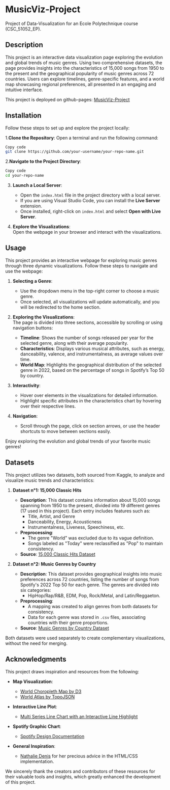 # MusicViz-Project

Project of Data-Visualization for an Ecole Polytechnique course (CSC_51052_EP).

## Description

This project is an interactive data visualization page exploring the evolution and global trends of music genres. Using two comprehensive datasets, the page provides insights into the characteristics of 15,000 songs from 1950 to the present and the geographical popularity of music genres across 72 countries. Users can explore timelines, genre-specific features, and a world map showcasing regional preferences, all presented in an engaging and intuitive interface.

This project is deployed on github-pages: [MusicViz-Project](https://matteodns.github.io/MusicViz-Project/)

## Installation

Follow these steps to set up and explore the project locally:

1.**Clone the Repository**:
Open a terminal and run the following command:

```bash
Copy code
git clone https://github.com/your-username/your-repo-name.git 
``` 
2.**Navigate to the Project Directory**:

```bash
Copy code
cd your-repo-name  
```
3. **Launch a Local Server**:  
   - Open the `index.html` file in the project directory with a local server.  
   - If you are using Visual Studio Code, you can install the **Live Server** extension.  
   - Once installed, right-click on `index.html` and select **Open with Live Server**.

4. **Explore the Visualizations**:  
   Open the webpage in your browser and interact with the visualizations.

## Usage

This project provides an interactive webpage for exploring music genres through three dynamic visualizations. Follow these steps to navigate and use the webpage:

1. **Selecting a Genre**:  
   - Use the dropdown menu in the top-right corner to choose a music genre.  
   - Once selected, all visualizations will update automatically, and you will be redirected to the home section.

2. **Exploring the Visualizations**:  
   The page is divided into three sections, accessible by scrolling or using navigation buttons:  
   - **Timeline**: Shows the number of songs released per year for the selected genre, along with their average popularity.  
   - **Characteristics**: Displays various musical attributes, such as energy, danceability, valence, and instrumentalness, as average values over time.  
   - **World Map**: Highlights the geographical distribution of the selected genre in 2022, based on the percentage of songs in Spotify’s Top 50 by country.

3. **Interactivity**:  
   - Hover over elements in the visualizations for detailed information.  
   - Highlight specific attributes in the characteristics chart by hovering over their respective lines.

4. **Navigation**:  
   - Scroll through the page, click on section arrows, or use the header shortcuts to move between sections easily.

Enjoy exploring the evolution and global trends of your favorite music genres!


## Datasets

This project utilizes two datasets, both sourced from Kaggle, to analyze and visualize music trends and characteristics:

1. **Dataset n°1: 15,000 Classic Hits**  
   - **Description**: This dataset contains information about 15,000 songs spanning from 1950 to the present, divided into 19 different genres (17 used in this project). Each entry includes features such as:
     - Title, Artist, and Genre
     - Danceability, Energy, Acousticness
     - Instrumentalness, Liveness, Speechiness, etc.
   - **Preprocessing**:
     - The genre "World" was excluded due to its vague definition.
     - Songs labeled as "Today" were reclassified as "Pop" to maintain consistency.
   - **Source**: [15,000 Classic Hits Dataset](https://www.kaggle.com/datasets/thebumpkin/10400-classic-hits-10-genres-1923-to-2023)

2. **Dataset n°2: Music Genres by Country**  
   - **Description**: This dataset provides geographical insights into music preferences across 72 countries, listing the number of songs from Spotify's 2022 Top 50 for each genre. The genres are divided into six categories:
     - HipHop/Rap/R&B, EDM, Pop, Rock/Metal, and Latin/Reggaeton.
   - **Preprocessing**:
     - A mapping was created to align genres from both datasets for consistency.
     - Data for each genre was stored in `.csv` files, associating countries with their genre proportions.
   - **Source**: [Music Genres by Country Dataset](https://www.kaggle.com/datasets/marshalll3302/favorite-music-genres-by-country)

Both datasets were used separately to create complementary visualizations, without the need for merging.

## Acknowledgments

This project draws inspiration and resources from the following:

- **Map Visualization**:  
  - [World Choropleth Map by D3](https://observablehq.com/@d3/world-choropleth/2)  
  - [World Atlas by TopoJSON](https://github.com/topojson/world-atlas?tab=readme-ov-file)  

- **Interactive Line Plot**:
    - [Multi Series Line Chart with an Interactive Line Highlight](https://vega.github.io/vega-lite/examples/interactive_line_hover.html)

- **Spotify Graphic Chart**:  
  - [Spotify Design Documentation](https://developer.spotify.com/documentation/design#using-our-colors)  

- **General Inspiration**:  
  - [Nathalie Denis](https://nathalie-denis.com/) for her precious advice in the HTML/CSS implementation.

We sincerely thank the creators and contributors of these resources for their valuable tools and insights, which greatly enhanced the development of this project.
